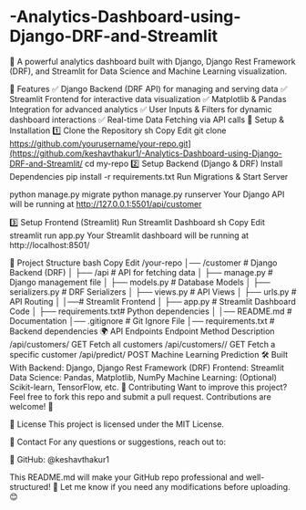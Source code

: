 # -Analytics-Dashboard-using-Django-DRF-and-Streamlit
🚀 A powerful analytics dashboard built with Django, Django Rest Framework (DRF), and Streamlit for Data Science and Machine Learning visualization.  

📌 Features
✅ Django Backend (DRF API) for managing and serving data
✅ Streamlit Frontend for interactive data visualization
✅ Matplotlib & Pandas Integration for advanced analytics
✅ User Inputs & Filters for dynamic dashboard interactions
✅ Real-time Data Fetching via API calls
🔧 Setup & Installation
1️⃣ Clone the Repository
sh
Copy
Edit
git clone https://github.com/yourusername/your-repo.git](https://github.com/keshavthakur1/-Analytics-Dashboard-using-Django-DRF-and-Streamlit/
cd my-repo
2️⃣ Setup Backend (Django & DRF)
Install Dependencies
pip install -r requirements.txt
Run Migrations & Start Server

python manage.py migrate
python manage.py runserver
Your Django API will be running at http://127.0.0.1:5501/api/customer

3️⃣ Setup Frontend (Streamlit)
Run Streamlit Dashboard
sh
Copy
Edit
streamlit run app.py
Your Streamlit dashboard will be running at http://localhost:8501/

📂 Project Structure
bash
Copy
Edit
/your-repo
│── /customer           # Django Backend (DRF)
│   ├── /api            # API for fetching data
│   ├── manage.py       # Django management file
│   ├── models.py       # Database Models
│   ├── serializers.py  # DRF Serializers
│   ├── views.py        # API Views
│   ├── urls.py         # API Routing
│
│──# Streamlit Frontend
│   ├── app.py          # Streamlit Dashboard Code
│   ├── requirements.txt# Python dependencies
│
│── README.md           # Documentation
│── .gitignore          # Git Ignore File
│── requirements.txt    # Backend dependencies
🌍 API Endpoints
Endpoint	Method	Description
/api/customers/	GET	Fetch all customers
/api/customers/<id>/	GET	Fetch a specific customer
/api/predict/	POST	Machine Learning Prediction
🛠 Built With
Backend: Django, Django Rest Framework (DRF)
Frontend: Streamlit
Data Science: Pandas, Matplotlib, NumPy
Machine Learning: (Optional) Scikit-learn, TensorFlow, etc.
📢 Contributing
Want to improve this project? Feel free to fork this repo and submit a pull request. Contributions are welcome! 🚀

📜 License
This project is licensed under the MIT License.

📩 Contact
For any questions or suggestions, reach out to:

🔗 GitHub: @keshavthakur1

This README.md will make your GitHub repo professional and well-structured! 🚀 Let me know if you need any modifications before uploading. 😊








